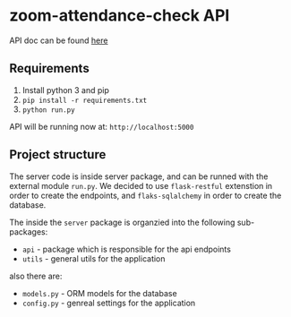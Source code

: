 # zoom-attendance-check API

API doc can be found [here](https://documenter.getpostman.com/view/4335694/TVRg694k)

## Requirements
1. Install python 3 and pip
2. `pip install -r requirements.txt`
3. `python run.py`

API will be running now at: `http://localhost:5000`

## Project structure
The server code is inside server package, and can be runned with the external module `run.py`.
We decided to use `flask-restful` extenstion in order to create the endpoints, and `flaks-sqlalchemy` in order to create the database.

The inside the `server` package is organzied into the following sub-packages:

- `api` - package which is responsible for the api endpoints
- `utils` - general utils for the application

also there are:

- `models.py` - ORM models for the database
- `config.py` - genreal settings for the application